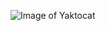 ![Image of Yaktocat](https://avatars.githubusercontent.com/u/87307464?s=400&u=a1273dd1530bd00099095dd1257d16eb06b91a8f&v=4)
